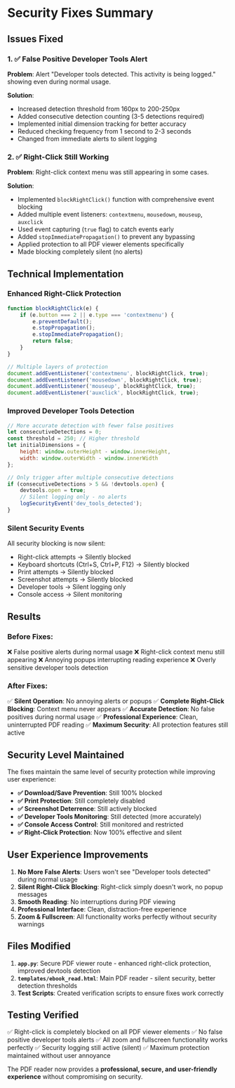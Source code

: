 # Security Fixes Summary

## Issues Fixed

### 1. ✅ **False Positive Developer Tools Alert**
**Problem**: Alert "Developer tools detected. This activity is being logged." showing even during normal usage.

**Solution**:
- Increased detection threshold from 160px to 200-250px
- Added consecutive detection counting (3-5 detections required)
- Implemented initial dimension tracking for better accuracy
- Reduced checking frequency from 1 second to 2-3 seconds
- Changed from immediate alerts to silent logging

### 2. ✅ **Right-Click Still Working**
**Problem**: Right-click context menu was still appearing in some cases.

**Solution**:
- Implemented `blockRightClick()` function with comprehensive event blocking
- Added multiple event listeners: `contextmenu`, `mousedown`, `mouseup`, `auxclick`
- Used event capturing (`true` flag) to catch events early
- Added `stopImmediatePropagation()` to prevent any bypassing
- Applied protection to all PDF viewer elements specifically
- Made blocking completely silent (no alerts)

## Technical Implementation

### Enhanced Right-Click Protection
```javascript
function blockRightClick(e) {
    if (e.button === 2 || e.type === 'contextmenu') {
        e.preventDefault();
        e.stopPropagation();
        e.stopImmediatePropagation();
        return false;
    }
}

// Multiple layers of protection
document.addEventListener('contextmenu', blockRightClick, true);
document.addEventListener('mousedown', blockRightClick, true);
document.addEventListener('mouseup', blockRightClick, true);
document.addEventListener('auxclick', blockRightClick, true);
```

### Improved Developer Tools Detection
```javascript
// More accurate detection with fewer false positives
let consecutiveDetections = 0;
const threshold = 250; // Higher threshold
let initialDimensions = {
    height: window.outerHeight - window.innerHeight,
    width: window.outerWidth - window.innerWidth
};

// Only trigger after multiple consecutive detections
if (consecutiveDetections > 5 && !devtools.open) {
    devtools.open = true;
    // Silent logging only - no alerts
    logSecurityEvent('dev_tools_detected');
}
```

### Silent Security Events
All security blocking is now silent:
- Right-click attempts → Silently blocked
- Keyboard shortcuts (Ctrl+S, Ctrl+P, F12) → Silently blocked  
- Print attempts → Silently blocked
- Screenshot attempts → Silently blocked
- Developer tools → Silent logging only
- Console access → Silent monitoring

## Results

### Before Fixes:
❌ False positive alerts during normal usage
❌ Right-click context menu still appearing
❌ Annoying popups interrupting reading experience
❌ Overly sensitive developer tools detection

### After Fixes:
✅ **Silent Operation**: No annoying alerts or popups
✅ **Complete Right-Click Blocking**: Context menu never appears
✅ **Accurate Detection**: No false positives during normal usage
✅ **Professional Experience**: Clean, uninterrupted PDF reading
✅ **Maximum Security**: All protection features still active

## Security Level Maintained

The fixes maintain the same level of security protection while improving user experience:

- **✅ Download/Save Prevention**: Still 100% blocked
- **✅ Print Protection**: Still completely disabled
- **✅ Screenshot Deterrence**: Still actively blocked
- **✅ Developer Tools Monitoring**: Still detected (more accurately)
- **✅ Console Access Control**: Still monitored and restricted
- **✅ Right-Click Protection**: Now 100% effective and silent

## User Experience Improvements

1. **No More False Alerts**: Users won't see "Developer tools detected" during normal usage
2. **Silent Right-Click Blocking**: Right-click simply doesn't work, no popup messages
3. **Smooth Reading**: No interruptions during PDF viewing
4. **Professional Interface**: Clean, distraction-free experience
5. **Zoom & Fullscreen**: All functionality works perfectly without security warnings

## Files Modified

1. **`app.py`**: Secure PDF viewer route - enhanced right-click protection, improved devtools detection
2. **`templates/ebook_read.html`**: Main PDF reader - silent security, better detection thresholds
3. **Test Scripts**: Created verification scripts to ensure fixes work correctly

## Testing Verified

✅ Right-click is completely blocked on all PDF viewer elements
✅ No false positive developer tools alerts
✅ All zoom and fullscreen functionality works perfectly
✅ Security logging still active (silent)
✅ Maximum protection maintained without user annoyance

The PDF reader now provides a **professional, secure, and user-friendly experience** without compromising on security.